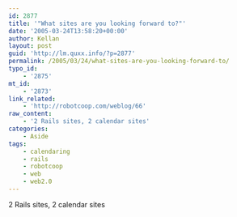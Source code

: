 ```yaml
---
id: 2877
title: '"What sites are you looking forward to?"'
date: '2005-03-24T13:58:20+00:00'
author: Kellan
layout: post
guid: 'http://lm.quxx.info/?p=2877'
permalink: /2005/03/24/what-sites-are-you-looking-forward-to/
typo_id:
    - '2875'
mt_id:
    - '2873'
link_related:
    - 'http://robotcoop.com/weblog/66'
raw_content:
    - '2 Rails sites, 2 calendar sites'
categories:
    - Aside
tags:
    - calendaring
    - rails
    - robotcoop
    - web
    - web2.0
---
```


2 Rails sites, 2 calendar sites